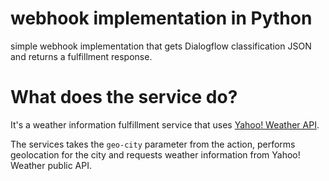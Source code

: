 # webhook implementation in Python

simple webhook implementation that gets Dialogflow classification JSON and returns a fulfillment response.


# What does the service do?
It's a weather information fulfillment service that uses [Yahoo! Weather API](https://developer.yahoo.com/weather/).

The services takes the `geo-city` parameter from the action, performs geolocation for the city and requests weather information from Yahoo! Weather public API.
